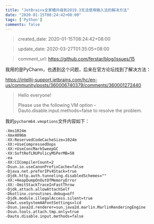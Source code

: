 ```yaml
---
title: "JetBrains全家桶升级到2019.3无法使用输入法的解决方法"
date: "2020-01-15T08:24:42+08:00"
tags: ['Python']
comments: false
---
```


> created_date: 2020-01-15T08:24:42+08:00

> update_date: 2020-03-27T01:35:05+08:00

> comment_url: https://github.com/ferstar/blog/issues/15

我用的是PyCharm，也遇到这个问题，后来在官方论坛找到了解决方法：

https://intellij-support.jetbrains.com/hc/en-us/community/posts/360006740379/comments/360001272440

> Hello everyone!
> 
> Please use the following VM option -Dauto.disable.input.methods=false to resolve the problem.

我的`pycharm64.vmoptions`文件内容如下：

```shell
-Xms1024m
-Xmx4096m
-XX:ReservedCodeCacheSize=1024m
-XX:+UseCompressedOops
-XX:+UseConcMarkSweepGC
-XX:SoftRefLRUPolicyMSPerMB=50
-ea
-XX:CICompilerCount=2
-Dsun.io.useCanonPrefixCache=false
-Djava.net.preferIPv4Stack=true
-Djdk.http.auth.tunneling.disabledSchemes=""
-XX:+HeapDumpOnOutOfMemoryError
-XX:-OmitStackTraceInFastThrow
-Djdk.attach.allowAttachSelf
-Dkotlinx.coroutines.debug=off
-Djdk.module.illegalAccess.silent=true
-Dawt.useSystemAAFontSettings=lcd
-Dsun.java2d.renderer=sun.java2d.marlin.MarlinRenderingEngine
-Dsun.tools.attach.tmp.only=true
-Dauto.disable.input.methods=false
```

